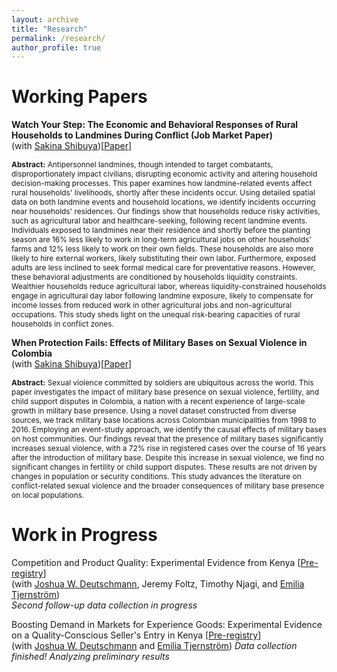 ```yaml
---
layout: archive
title: "Research"
permalink: /research/
author_profile: true
---
```

# Working Papers

**Watch Your Step: The Economic and Behavioral Responses of Rural Households to Landmines During Conflict (Job Market Paper)**<br>
(with [Sakina Shibuya](https://sakinashibuya.org))[[Paper](https://ffparra303.github.io/papers/FelipeParra_JMP.pdf)]

<p style="font-size: 85%; width=80%"><b>Abstract:</b> Antipersonnel landmines, though intended to target combatants, disproportionately impact civilians, disrupting economic activity and altering household decision-making processes. This paper examines how landmine-related events affect rural households' livelihoods, shortly after these incidents occur. Using detailed spatial data on both landmine events and household locations, we identify incidents occurring near households' residences. Our findings show that households reduce risky activities, such as agricultural labor and healthcare-seeking, following recent landmine events. Individuals exposed to landmines near their residence and shortly before the planting season are 16% less likely to work in long-term agricultural jobs on other households' farms and 12% less likely to work on their own fields. These households are also more likely to hire external workers, likely substituting their own labor. Furthermore, exposed adults are less inclined to seek formal medical care for preventative reasons. However, these behavioral adjustments are conditioned by households liquidity constraints. Wealthier households reduce agricultural labor, whereas liquidity-constrained households engage in agricultural day labor following landmine exposure, likely to compensate for income losses from reduced work in other agricultural jobs and non-agricultural occupations. This study sheds light on the unequal risk-bearing capacities of rural households in conflict zones.</p>


**When Protection Fails: Effects of Military Bases on Sexual Violence in Colombia**<br>
(with [Sakina Shibuya](https://sakinashibuya.org))[[Paper](https://sakinashibuya.org/files/JMP_SakinaShibuya.pdf)]

<p style="font-size: 85%; width=80%"><b>Abstract:</b> Sexual violence committed by soldiers are ubiquitous across the world. This paper investigates the impact of military base presence on sexual violence, fertility, and child support disputes in Colombia, a nation with a recent experience of large-scale growth in military base presence. Using a novel dataset constructed from diverse sources, we track military base locations across Colombian municipalities from 1998 to 2016. Employing an event-study approach, we identify the causal effects of military bases on host communities. Our findings reveal that the presence of military bases significantly increases sexual violence, with a 72% rise in registered cases over the course of 16 years after the introduction of military base. Despite this increase in sexual violence, we find no significant changes in fertility or child support disputes. These results are not driven by changes in population or security conditions. This study advances the literature on conflict-related sexual violence and the broader consequences of military base presence on local populations.</p>

# Work in Progress

Competition and Product Quality: Experimental Evidence from Kenya [[Pre-registry](https://www.socialscienceregistry.org/trials/5226/history/137585)]<br>
(with [Joshua W. Deutschmann](https://jwdeutschmann.com), Jeremy Foltz, Timothy Njagi, and [Emilia Tjernström](https://emiliatjernstrom.com))<br>
*Second follow-up data collection in progress*

Boosting Demand in Markets for Experience Goods: Experimental Evidence on a Quality-Conscious Seller's Entry in Kenya [[Pre-registry](https://www.socialscienceregistry.org/trials/11135)]<br>
(with [Joshua W. Deutschmann](https://jwdeutschmann.com) and [Emilia Tjernström](https://emiliatjernstrom.com))
*Data collection finished! Analyzing preliminary results*

